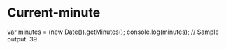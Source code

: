 # Current-minute

var minutes = (new Date()).getMinutes();
console.log(minutes);
// Sample output: 39
